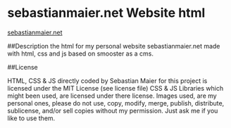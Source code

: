 sebastianmaier.net Website html
===============================

[sebastianmaier.net](http://www.sebastianmaier.net)

##Description
the html for my personal website sebastianmaier.net
made with html, css and js based on smooster as a cms.


##License

HTML, CSS & JS directly coded by Sebastian Maier for this project is licensed under the MIT License (see license file)
CSS & JS Libraries which might been used, are licensed under there license.
Images used, are my personal ones, please do not use, copy, modify, merge, publish, distribute, sublicense, and/or sell copies without my permission. Just ask me if you like to use them.
